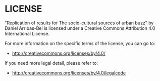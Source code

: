 # LICENSE

"Replication of results for The socio-cultural sources of urban buzz" by
Daniel Arribas-Bel is licensed under a Creative Commons Attribution 4.0
International License.

For more information on the specific terms of the license, you can go to:

* http://creativecommons.org/licenses/by/4.0/

If you need more legal detail, please refer to:

* http://creativecommons.org/licenses/by/4.0/legalcode

